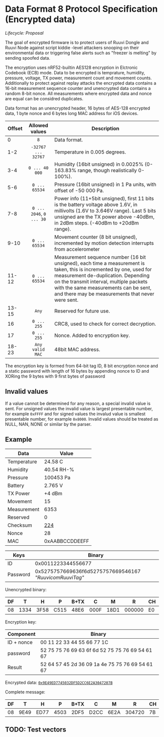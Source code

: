 # Data Format 8 Protocol Specification (Encrypted data)
*Lifecycle: Proposal*

The goal of encrypted firmware is to protect users of Ruuvi Dongle and Ruuvi Node against script kiddie -level attackers
snooping on their environmental data or triggering false alerts such as "freezer is melting" by sending spoofed data. 

The encryption uses nRF52-builtin AES128 encryption in Elctronic Codebook (ECB) mode. Data to be encrypted is
temprature, humidity, pressure, voltage, TX power, measurement count and movement counts. Additionally to protect against replay attacks the encrypted data contains a 16-bit measurement sequence counter and unencrypted data contains a random 8-bit nonce.
All measurements where encrypted data and nonce are equal can be considred duplicates.

Data format has an unencrypted header, 16 bytes of AES-128 encrypted data, 1 byte nonce and 6 bytes long MAC address for iOS devices.

Offset | Allowed values | Description
-------|:--------------:|-----------
0      | `8`            | Data format.
1-2    | `-32767 ... 32767` |Temperature in 0.005 degrees.
3-4    | `0 ... 40 000`  | Humidity (16bit unsigned) in 0.0025% (0-163.83% range, though realistically 0-100%).
5-6    | `0 ... 65534` |   Pressure (16bit unsigned) in 1 Pa units, with offset of -50 000 Pa.
7-8    | `0 ... 2046`, `0 ... 30` | Power info (11+5bit unsigned), first 11 bits is the battery voltage above 1.6V, in millivolts (1.6V to 3.646V range). Last 5 bits unsigned are the TX power above -40dBm, in 2dBm steps. (-40dBm to +20dBm range). 
9-10   | `0 ... 65534`| Movement counter (8 bit unsigned), incremented by motion detection interrupts from accelerometer
11-12  | `0 ... 65534`| Measurement sequence number (16 bit unsigned), each time a measurement is taken, this is incremented by one, used for measurement de-duplication. Depending on the transmit interval, multiple packets with the same measurements can be sent, and there may be measurements that never were sent.
13-15  | `Any`| Reserved for future use.
16     | `0 ... 255` | CRC8, used to check for correct decryption.
17     | `0 ... 255` | Nonce. Added to encryption key.
18-23  | `Any valid MAC` | 48bit MAC address. 

The encryption key is formed from 64-bit tag ID, 8 bit encryption nonce and a static password with length of 16 bytes by appending
nonce to ID and XORing the 9 bytes with 9 first bytes of password

## Invalid values
If a value cannot be determined for any reason, a special invalid value is sent. 
For unsigned values the invalid value is largest presentable number, for example `0xFFFF`
and for signed values the invalud value is smallest presentable number, for example `0x8000`.
Invalid values should be treated as NULL, NAN, NONE or similar by the parser.

## Example

Data        | Value
------------|------
Temperature | 24.58 C
Humidity    | 40.54 RH-%
Pressure    | 100453 Pa
Battery     | 2.765 V
TX Power    | +4 dBm
Movement    | 15
Measurement | 6353
Reserved    | 0
Checksum    | [224](https://crccalc.com/?crc=13343F58C51548E6000F18D1000000&method=crc8&datatype=hex&outtype=hex)
Nonce       | 28
MAC         | 0xAABBCCDDEEFF

Keys        | Binary
------------|-------------------
ID          | 0x0011223344556677
Password    | 0x5275757669636f6d5275757669546167 _"RuuvicomRuuviTag"_

Unencrypted binary: 

DF | T    |  H |  P |B+TX|C   | M  | R    |CH|N | MAC
---|------|----|----|----|----|----|------|--|--|------------
08 | 1334 |3F58|C515|48E6|000F|18D1|000000|E0|1C|AABBCCDDEEDD

Encryption key:

Component | Binary
----------|------------------------------------------------
ID + nonce| 00 11 22 33 44 55 66 77 1C
password  | 52 75 75 76 69 63 6f 6d 52 75 75 76 69 54 61 67
Result    | 52 64 57 45 2d 36 09 1a 4e 75 75 76 69 54 61 67

Encrypted data: [`0x9E49ED7745032DF5D2CC6E2A3047207B`](http://extranet.cryptomathic.com/aescalc/index?key=52+64+57+45+2d+36+09+1a+4e+75+75+76+69+54+61+67&iv=00000000000000000000000000000000&input=13343F58C51548E6000F18D1000000E0&mode=ecb&action=Encrypt&output=)

Complete message:

DF | T  |  H |  P |B+TX|C   |M   | R    |CH|N | MAC
---|----|----|----|----|----|----|------|--|--|------------
08 |9E49|ED77|4503|2DF5|D2CC|6E2A|304720|7B|1C|AABBCCDDEEDD

## TODO: Test vectors
